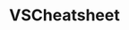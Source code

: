 ---
title: VSCheatsheet
site: https://www.vscheatsheet.com
description: Shortcuts in the shortest time possible.
tags: [tools]
---